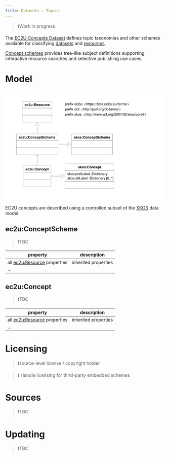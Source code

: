 ```yaml
---
title: Datasets › Topics
---
```


> ❗️Work in progress

The [EC2U Concepts Dataset](http://data.ec2u.eu/concepts/) defines topic taxonomies and other schemes available for
classifying [datasets](index.md) and [resources](rresources.md).

[Concept schemes](https://www.w3.org/TR/skos-primer/) provides tree-like subject definitions supporting interactive
resource searches and selective publishing use cases.

# Model

![concept data model](index/concepts.svg)

EC2U concepts are described using a controlled subset of the [SKOS](https://www.w3.org/TR/skos-reference/) data model.

## ec2u:ConceptScheme

> ❗️TBC

| property                                     | description          |
| -------------------------------------------- | -------------------- |
| all [ec2u:Resource](resources.md) properties | inherited properties |
| …                                            |                      |

## ec2u:Concept

> ❗️TBC

| property                                     | description          |
| -------------------------------------------- | -------------------- |
| all [ec2u:Resource](resources.md) properties | inherited properties |
| …                                            |                      |


# Licensing

> ❗️source-level license / copyright holder

> ❗️ Handle licensing for third-party embedded schemes

# Sources

> ❗️TBC

# Updating

> ❗️TBC